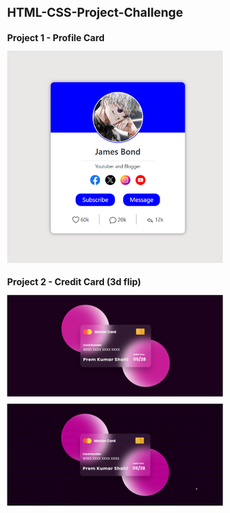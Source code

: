 # HTML-CSS-Project-Challenge

## Project 1 - Profile Card

![screenshot](./Project1/project-img/profileCard.png)

## Project 2 - Credit Card (3d flip)

![screenshot](./Project2/project-view/flippingCard.png)

![](./Project2/project-view/flippingCard.gif)